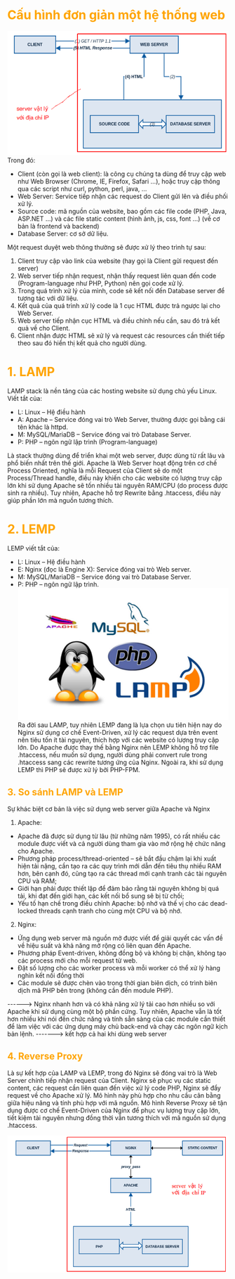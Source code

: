 <h1 style="color:orange">Cấu hình đơn giản một hệ thống web</h1>

![lamp-lemp1](../img/lamp-lemp1.png)
Trong đó:
- Client (còn gọi là web client): là công cụ chúng ta dùng để truy cập web như Web Browser (Chrome, IE, Firefox, Safari …), hoặc truy cập thông qua các script như curl, python, perl, java, …
- Web Server: Service tiếp nhận các request do Client gửi lên và điều phối xử lý.
- Source code: mã nguồn của website, bao gồm các file code (PHP, Java, ASP.NET …) và các file static content (hình ảnh, js, css, font …) (về cơ bản là frontend và backend)
- Database Server: cơ sở dữ liệu.

Một request duyệt web thông thường sẽ được xử lý theo trình tự sau:

1. Client truy cập vào link của website (hay gọi là Client gửi request đến server)
2. Web server tiếp nhận request, nhận thấy request liên quan đến code (Program-language như PHP, Python) nên gọi code xử lý.
3. Trong quá trình xử lý của mình, code sẽ kết nối đến Database server để tương tác với dữ liệu.
4. Kết quả của quá trình xử lý code là 1 cục HTML được trả ngược lại cho Web Server.
5. Web server tiếp nhận cục HTML và điều chỉnh nếu cần, sau đó trả kết quả về cho Client.
6. Client nhận được HTML sẽ xử lý và request các resources cần thiết tiếp theo sau đó hiển thị kết quả cho người dùng.
<h1 style="color:orange">1. LAMP</h1>
LAMP stack là nền tảng của các hosting website sử dụng chủ yếu Linux. Viết tắt của:

- L: Linux – Hệ điều hành
- A: Apache – Service đóng vai trò Web Server, thường được gọi bằng cái tên khác là httpd.
- M: MySQL/MariaDB – Service đóng vai trò Database Server.
- P: PHP – ngôn ngữ lập trình (Program-language)

Là stack thường dùng để triển khai một web server, được dùng từ rất lâu và phổ biến nhất trên thế giới. Apache là Web Server hoạt động trên cơ chế Process Oriented, nghĩa là mỗi Request của Client sẽ do một Process/Thread handle, điều này khiến cho các website có lượng truy cập lớn khi sử dụng Apache sẽ tốn nhiều tài nguyên RAM/CPU (do process được sinh ra nhiều). Tuy nhiên, Apache hỗ trợ Rewrite bằng .htaccess, điều này giúp phần lớn mà nguồn tương thích.
<h1 style="color:orange">2. LEMP</h1>
LEMP viết tắt của:

- L: Linux – Hệ điều hành
- E: Nginx (đọc là Engine X): Service đóng vai trò Web server.
- M: MySQL/MariaDB – Service đóng vai trò Database Server.
- P: PHP – ngôn ngữ lập trình.
![lamp-lemp2](../img/lamp-lemp2.png)<br>
Ra đời sau LAMP, tuy nhiên LEMP đang là lựa chọn ưu tiên hiện nay do Nginx sử dụng cơ chế Event-Driven, xử lý các request dựa trên event nên tiêu tốn ít tài nguyên, thích hợp với các website có lượng truy cập lớn. Do Apache được thay thế bằng Nginx nên LEMP không hỗ trợ file .htaccess, nếu muốn sử dụng, người dùng phải convert rule trong .htaccess sang các rewrite tương ứng của Nginx. Ngoài ra, khi sử dụng LEMP thì PHP sẽ được xử lý bởi PHP-FPM.
<h2 style="color:orange">3. So sánh LAMP và LEMP</h2>
Sự khác biệt cơ bản là việc sử dụng web server giữa Apache và Nginx

1. Apache:
- Apache đã được sử dụng từ lâu (từ những năm 1995), có rất nhiều các module được viết và cả người dùng tham gia vào mở rộng hệ chức năng cho Apache.
- Phương pháp process/thread-oriented – sẽ bắt đầu chậm lại khi xuất hiện tải nặng, cần tạo ra các quy trình mới dẫn đến tiêu thụ nhiều RAM hơn, bên cạnh đó, cũng tạo ra các thread mới cạnh tranh các tài nguyên CPU và RAM;
- Giới hạn phải được thiết lập để đảm bảo rằng tài nguyên không bị quá tải, khi đạt đến giới hạn, các kết nối bổ sung sẽ bị từ chối;
- Yếu tố hạn chế trong điều chỉnh Apache: bộ nhớ và thế vị cho các dead-locked threads cạnh tranh cho cùng một CPU và bộ nhớ.
2. Nginx:
- Ứng dụng web server mã nguồn mở được viết để giải quyết các vấn đề về hiệu suất và khả năng mở rộng có liên quan đến Apache.
- Phương pháp Event-driven, không đồng bộ và không bị chặn, không tạo các process mới cho mỗi request từ web.
- Đặt số lượng cho các worker process và mỗi worker có thể xử lý hàng nghìn kết nối đồng thời
- Các module sẽ được chèn vào trong thời gian biên dịch, có trình biên dịch mã PHP bên trong (không cần đến module PHP).

------> Nginx nhanh hơn và có khả năng xử lý tải cao hơn nhiều so với Apache khi sử dụng cùng một bộ phần cứng. Tuy nhiên, Apache vẫn là tốt hơn nhiều khi nói đến chức năng và tính sẵn sàng của các module cần thiết để làm việc với các ứng dụng máy chủ back-end và chạy các ngôn ngữ kịch bản lệnh.
-------> kết hợp cả hai khi dùng web server
<h2 style="color:orange">4. Reverse Proxy</h2>
Là sự kết hợp của LAMP và LEMP, trong đó Nginx sẽ đóng vai trò là Web Server chính tiếp nhận request của Client. Nginx sẽ phục vụ các static content, các request cần liên quan đến việc xử lý code PHP, Nginx sẽ đẩy request về cho Apache xử lý. Mô hình này phù hợp cho nhu cầu cân bằng giữa hiệu năng và tính phù hợp với mã nguồn. Mô hình Reverse Proxy sẽ tận dụng được cơ chế Event-Driven của Nginx để phục vụ lượng truy cập lớn, tiết kiệm tài nguyên nhưng đồng thời vẫn tương thích với mã nguồn sử dụng .htaccess.

![lamp-lemp3](../img/lamp-lemp3.png)